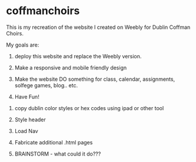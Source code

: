 # coffmanchoirs

This is my recreation of the website I created on Weebly for Dublin Coffman Choirs.

My goals are:

1. deploy this website and replace the Weebly version.

2. Make a responsive and mobile friendly design

3. Make the website DO something for class, calendar, assignments, solfege games, blog.. etc. 

4. Have Fun!

<!-- TO DO -->

1. copy dublin color styles or hex codes using ipad or other tool

2. Style header

3. Load Nav

4. Fabricate additional .html pages

5. BRAINSTORM - what could it do???

